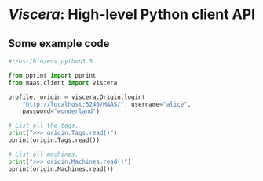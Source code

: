 # _Viscera_: High-level Python client API


## Some example code

```python
#!/usr/bin/env python3.5

from pprint import pprint
from maas.client import viscera

profile, origin = viscera.Origin.login(
    "http://localhost:5240/MAAS/", username="alice",
    password="wonderland")

# List all the tags.
print(">>> origin.Tags.read()")
pprint(origin.Tags.read())

# List all machines.
print(">>> origin.Machines.read()")
pprint(origin.Machines.read())
```
